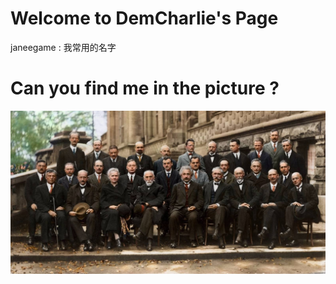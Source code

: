 # Welcome to DemCharlie's Page

janeegame 
: 我常用的名字

# Can you find me in the picture ?

![meeting](./索维尔会议.jpg)
